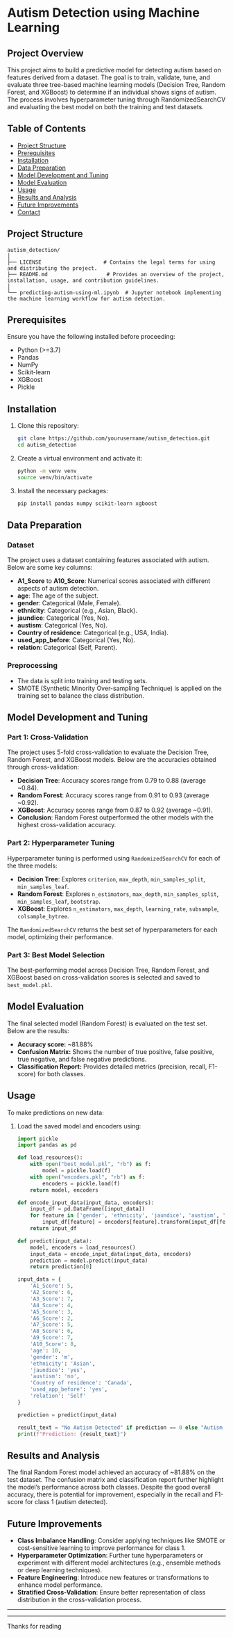 # Autism Detection using Machine Learning

## Project Overview
This project aims to build a predictive model for detecting autism based on features derived from a dataset. The goal is to train, validate, tune, and evaluate three tree-based machine learning models (Decision Tree, Random Forest, and XGBoost) to determine if an individual shows signs of autism. The process involves hyperparameter tuning through RandomizedSearchCV and evaluating the best model on both the training and test datasets.

## Table of Contents
- [Project Structure](#project-structure)
- [Prerequisites](#prerequisites)
- [Installation](#installation)
- [Data Preparation](#data-preparation)
- [Model Development and Tuning](#model-development-and-tuning)
- [Model Evaluation](#model-evaluation)
- [Usage](#usage)
- [Results and Analysis](#results-and-analysis)
- [Future Improvements](#future-improvements)
- [Contact](#contact)

## Project Structure
```
autism_detection/
│
├── LICENSE                    # Contains the legal terms for using and distributing the project.
├── README.md                   # Provides an overview of the project, installation, usage, and contribution guidelines.
│
└── predicting-autism-using-ml.ipynb  # Jupyter notebook implementing the machine learning workflow for autism detection.

```

## Prerequisites
Ensure you have the following installed before proceeding:
- Python (>=3.7)
- Pandas
- NumPy
- Scikit-learn
- XGBoost
- Pickle

## Installation
1. Clone this repository:
   ```sh
   git clone https://github.com/yourusername/autism_detection.git
   cd autism_detection
   ```

2. Create a virtual environment and activate it:
   ```sh
   python -m venv venv
   source venv/bin/activate
   ```

3. Install the necessary packages:
   ```sh
   pip install pandas numpy scikit-learn xgboost
   ```

## Data Preparation
### Dataset
The project uses a dataset containing features associated with autism. Below are some key columns:

- **A1_Score** to **A10_Score**: Numerical scores associated with different aspects of autism detection.
- **age**: The age of the subject.
- **gender**: Categorical (Male, Female).
- **ethnicity**: Categorical (e.g., Asian, Black).
- **jaundice**: Categorical (Yes, No).
- **austism**: Categorical (Yes, No).
- **Country of residence**: Categorical (e.g., USA, India).
- **used_app_before**: Categorical (Yes, No).
- **relation**: Categorical (Self, Parent).

### Preprocessing
- The data is split into training and testing sets.
- SMOTE (Synthetic Minority Over-sampling Technique) is applied on the training set to balance the class distribution.

## Model Development and Tuning
### Part 1: Cross-Validation
The project uses 5-fold cross-validation to evaluate the Decision Tree, Random Forest, and XGBoost models. Below are the accuracies obtained through cross-validation:

- **Decision Tree**: Accuracy scores range from 0.79 to 0.88 (average ~0.84).
- **Random Forest**: Accuracy scores range from 0.91 to 0.93 (average ~0.92).
- **XGBoost**: Accuracy scores range from 0.87 to 0.92 (average ~0.91).
- **Conclusion**: Random Forest outperformed the other models with the highest cross-validation accuracy.

### Part 2: Hyperparameter Tuning
Hyperparameter tuning is performed using `RandomizedSearchCV` for each of the three models:
- **Decision Tree**: Explores `criterion`, `max_depth`, `min_samples_split`, `min_samples_leaf`.
- **Random Forest**: Explores `n_estimators`, `max_depth`, `min_samples_split`, `min_samples_leaf`, `bootstrap`.
- **XGBoost**: Explores `n_estimators`, `max_depth`, `learning_rate`, `subsample`, `colsample_bytree`.

The `RandomizedSearchCV` returns the best set of hyperparameters for each model, optimizing their performance.

### Part 3: Best Model Selection
The best-performing model across Decision Tree, Random Forest, and XGBoost based on cross-validation scores is selected and saved to `best_model.pkl`.

## Model Evaluation
The final selected model (Random Forest) is evaluated on the test set. Below are the results:
- **Accuracy score:** ~81.88%
- **Confusion Matrix:** Shows the number of true positive, false positive, true negative, and false negative predictions.
- **Classification Report:** Provides detailed metrics (precision, recall, F1-score) for both classes.

## Usage
To make predictions on new data:
1. Load the saved model and encoders using:
   ```python
   import pickle
   import pandas as pd

   def load_resources():
       with open("best_model.pkl", "rb") as f:
           model = pickle.load(f)
       with open("encoders.pkl", "rb") as f:
           encoders = pickle.load(f)
       return model, encoders

   def encode_input_data(input_data, encoders):
       input_df = pd.DataFrame([input_data])
       for feature in ['gender', 'ethnicity', 'jaundice', 'austism', 'Country of residence', 'used_app_before', 'relation']:
           input_df[feature] = encoders[feature].transform(input_df[feature])
       return input_df

   def predict(input_data):
       model, encoders = load_resources()
       input_data = encode_input_data(input_data, encoders)
       prediction = model.predict(input_data)
       return prediction[0]

   input_data = {
       'A1_Score': 5,
       'A2_Score': 6,
       'A3_Score': 7,
       'A4_Score': 4,
       'A5_Score': 3,
       'A6_Score': 2,
       'A7_Score': 5,
       'A8_Score': 6,
       'A9_Score': 7,
       'A10_Score': 8,
       'age': 10,
       'gender': 'm',
       'ethnicity': 'Asian',
       'jaundice': 'yes',
       'austism': 'no',
       'Country of residence': 'Canada',
       'used_app_before': 'yes',
       'relation': 'Self'
   }

   prediction = predict(input_data)

   result_text = "No Autism Detected" if prediction == 0 else "Autism Detected"
   print(f"Prediction: {result_text}")
   ```

## Results and Analysis
The final Random Forest model achieved an accuracy of ~81.88% on the test dataset. The confusion matrix and classification report further highlight the model’s performance across both classes. Despite the good overall accuracy, there is potential for improvement, especially in the recall and F1-score for class 1 (autism detected).

## Future Improvements
- **Class Imbalance Handling**: Consider applying techniques like SMOTE or cost-sensitive learning to improve performance for class 1.
- **Hyperparameter Optimization**: Further tune hyperparameters or experiment with different model architectures (e.g., ensemble methods or deep learning techniques).
- **Feature Engineering**: Introduce new features or transformations to enhance model performance.
- **Stratified Cross-Validation**: Ensure better representation of class distribution in the cross-validation process.

---


---
Thanks for reading
